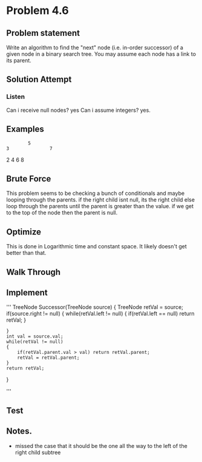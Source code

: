 # Problem 4.6

## Problem statement

Write an algorithm to find the "next" node (i.e. in-order successor) of a given node in a binary search tree. You may assume
each node has a link to its parent. 

## Solution Attempt

### Listen

Can i receive null nodes? yes
Can i assume integers? yes.


## Examples

            5
    3               7
2       4       6       8

## Brute Force

This problem seems to be checking a bunch of conditionals and maybe looping through the parents.
if the right child isnt null, its the right child
else loop through the parents until the parent is greater than the value.
if we get to the top of the node then the parent is null.

## Optimize

This is done in Logarithmic time and constant space. It likely doesn't get better than that.

## Walk Through

## Implement

'''
TreeNode Successor(TreeNode source)
{
    TreeNode retVal = source;
    if(source.right != null)
    {
        while(retVal.left != null)
        {
            if(retVal.left == null) return retVal;
        }


    }
    int val = source.val;
    while(retVal != null)
    {
        if(retVal.parent.val > val) return retVal.parent;
        retVal = retVal.parent;
    }
    return retVal;
}

'''

## Test


## Notes. 
- missed the case that it should be the one all the way to the left of the right child subtree